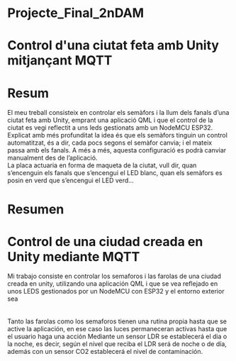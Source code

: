 # Projecte_Final_2nDAM
# Control d'una ciutat feta amb Unity mitjançant MQTT<br/>

# Resum
El meu treball consisteix en controlar  els semàfors i la llum dels fanals
d’una ciutat feta amb Unity, emprant una aplicació QML i que el control de la ciutat es
vegi reflectit a uns leds gestionats amb un NodeMCU ESP32.<br/>
Explicat amb més profunditat la idea és que els semàfors tinguin un control
automatitzat, és a dir, cada pocs segons el semàfor canvia; i el mateix passa amb els
fanals. A més a més, aquesta configuració es podrà canviar manualment des de
l’aplicació.<br/>
La placa actuaria en forma de maqueta de la ciutat, vull dir, quan s’encenguin els fanals
que s’encengui el LED blanc, quan els semàfors es posin en verd que s’encengui el LED
verd...<br/>


# Resumen

# Control de una ciudad creada en Unity  mediante MQTT <br/>
Mi trabajo consiste en controlar los semaforos i las farolas de una ciudad creada en unity, utilizando
una aplicación QML i que se vea reflejado en unos LEDS gestionados por un NodeMCU con ESP32 y el entorno exterior sea <br/>
<br/>
<br/>
Tanto las farolas como los semaforos tienen una rutina propia hasta que se active la aplicación, en ese caso las luces permaneceran activas hasta que el usuario haga una acción
Mediante un sensor LDR se establecerá el dia o la noche, es decir, según el nivel que reciba el LDR será de noche o de día, además con un sensor CO2 establecerá el nivel de contaminación.


